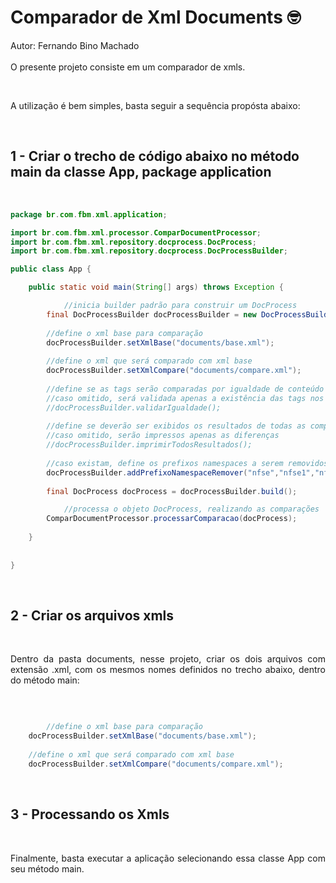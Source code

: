# Comparador de Xml Documents &#129299;<br>

<p align="justify">Autor: Fernando Bino Machado <br><br>O presente projeto consiste em um comparador de xmls.</p>
<br>
<p align="justify">A utilização é bem simples, basta seguir a sequência propósta abaixo:</p>
<br>

<h2>1 - Criar o trecho de código abaixo no método main da classe App, package application</h2>
<br>

```java
package br.com.fbm.xml.application;

import br.com.fbm.xml.processor.ComparDocumentProcessor;
import br.com.fbm.xml.repository.docprocess.DocProcess;
import br.com.fbm.xml.repository.docprocess.DocProcessBuilder;

public class App {

	public static void main(String[] args) throws Exception {

    		//inicia builder padrão para construir um DocProcess
		final DocProcessBuilder docProcessBuilder = new DocProcessBuilder();
		
		//define o xml base para comparação
		docProcessBuilder.setXmlBase("documents/base.xml");
		
		//define o xml que será comparado com xml base
		docProcessBuilder.setXmlCompare("documents/compare.xml");
		
		//define se as tags serão comparadas por igualdade de conteúdo
		//caso omitido, será validada apenas a existência das tags nos dois xmls
		//docProcessBuilder.validarIgualdade();
		
		//define se deverão ser exibidos os resultados de todas as comparações
		//caso omitido, serão impressos apenas as diferenças
		//docProcessBuilder.imprimirTodosResultados();
				
		//caso existam, define os prefixos namespaces a serem removidos das tags
		docProcessBuilder.addPrefixoNamespaceRemover("nfse","nfse1","nfse2");
		
		final DocProcess docProcess = docProcessBuilder.build();

    		//processa o objeto DocProcess, realizando as comparações
		ComparDocumentProcessor.processarComparacao(docProcess);
		
	}
	
	
}

```

<br>
<h2>2 - Criar os arquivos xmls</h2>
<br>

<p align="justify">Dentro da pasta documents, nesse projeto, criar os dois arquivos com extensão .xml, com os mesmos nomes definidos no trecho abaixo, dentro do método main:</p>

<br>

```java

    	//define o xml base para comparação
	docProcessBuilder.setXmlBase("documents/base.xml");
		
	//define o xml que será comparado com xml base
	docProcessBuilder.setXmlCompare("documents/compare.xml");

```

<br>
<h2>3 - Processando os Xmls</h2>
<br>
<p align="justify">Finalmente, basta executar a aplicação selecionando essa classe App com seu método main.</p>


